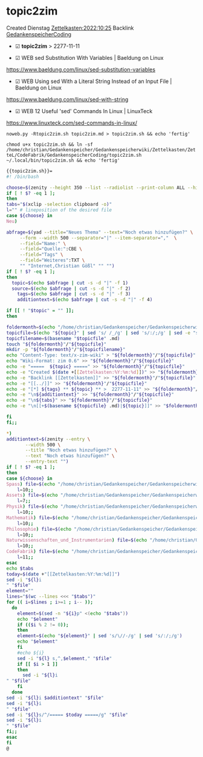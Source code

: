 # topic2zim
Created Dienstag [Zettelkasten:2022:10:25]()
Backlink [GedankenspeicherCoding](../GedankenspeicherCoding.md)

* ☑ **topic2zim**  >  2277-11-11



* ☑ WEB sed Substitution With Variables | Baeldung on Linux 

 <https://www.baeldung.com/linux/sed-substitution-variables>

* ☑ WEB Using sed With a Literal String Instead of an Input File | Baeldung on Linux 

 <https://www.baeldung.com/linux/sed-with-string>

* ☑ WEB 12 Useful 'sed' Commands In Linux | LinuxTeck 

 <https://www.linuxteck.com/sed-commands-in-linux/>

  ``noweb.py -Rtopic2zim.sh topic2zim.md > topic2zim.sh && echo 'fertig'``

``chmod u+x topic2zim.sh && ln -sf /home/christian/Gedankenspeicher/Gedankenspeicherwiki/Zettelkasten/ZetteL/CodeFabrik/GedankenspeicherCoding/topic2zim.sh ~/.local/bin/topic2zim.sh && echo 'fertig'``

```bash
{{topic2zim.sh}}=
#! /bin/bash

choose=$(zenity --height 350 --list --radiolist --print-column ALL --hide-header --column "Checkbox" --column "What" TRUE Neu FALSE Spass FALSE Assets FALSE Physik FALSE Mathematik FALSE Philosophie FALSE Naturwissenschaften_und_Instrumentarien FALSE CodeFabrik)
if [ ! $? -eq 1 ]; 
then
tabs="$(xclip -selection clipboard -o)"
l="" # lineposition of the desired file
case ${choose} in
Neu) 

abfrage=$(yad --title="Neues Thema" --text="Noch etwas hinzufügen?" \
 	 --form --width 500 --separator="|" --item-separator=","  \
 	 --field="Name:" \
 	 --field="Quelle:":CBE \
 	 --field="Tags" \
 	 --field="Weiteres":TXT \
 	 "" "Internet,Christian Gößl" "" "")
if [ ! $? -eq 1 ]; 
then
  topic=$(echo $abfrage | cut -s -d "|" -f 1)
  source=$(echo $abfrage | cut -s -d "|" -f 2)
	tags=$(echo $abfrage | cut -s -d "|" -f 3)
	additiontext=$(echo $abfrage | cut -s -d "|" -f 4)

if [[ ! "$topic" = "" ]]; 
then

foldermonth=$(echo "/home/christian/Gedankenspeicher/Gedankenspeicherwiki/Zettelkasten")
topicfile=$(echo "${topic}" | sed 's/ /_/g' | sed 's/:/;/g' | sed -e "s/'/_/g" | sed 's/\"//g'|  sed 's/&/n/g' | sed 's/|//g' | sed 's/\[/(/g' | sed 's/\]/)/g' | sed 's/@/at/g' | sed 's/¦//g' | sed 's/?/.ß/g').md
topicfilename=$(basename "$topicfile" .md)
touch "${foldermonth}"/"${topicfile}"
mkdir -p "${foldermonth}"/"${topicfilename}"
echo "Content-Type: text/x-zim-wiki" > "${foldermonth}"/"${topicfile}"
echo "Wiki-Format: zim 0.6" >> "${foldermonth}"/"${topicfile}"
echo -e "=====  ${topic} =====" >> "${foldermonth}"/"${topicfile}"
echo -e "Created $(date +[[Zettelkasten:%Y:%m:%d]])" >> "${foldermonth}"/"${topicfile}"
echo -e "Backlink [[Zettelkasten]]" >> "${foldermonth}"/"${topicfile}"
echo -e "[[../]]" >> "${foldermonth}"/"${topicfile}"
echo -e "[*] ${tags} ** ${topic} ** >  2277-11-11" >> "${foldermonth}"/"${topicfile}"
echo -e "\n${additiontext}" >> "${foldermonth}"/"${topicfile}"
echo -e "\n${tabs}" >> "${foldermonth}"/"${topicfile}"
echo -e "\n[[+$(basename ${topicfile} .md)|${topic}]]" >> "$foldermonth".md

fi
fi;;

*)
additiontext=$(zenity --entry \
       --width 500 \
       --title "Noch etwas hinzufügen?" \
       --text "Noch etwas hinzufügen?" \
       --entry-text "")
if [ ! $? -eq 1 ]; 
then
case ${choose} in
Spass) file=$(echo "/home/christian/Gedankenspeicher/Gedankenspeicherwiki/Spaß_Stream.md")
	l=10;;
Assets) file=$(echo "/home/christian/Gedankenspeicher/Gedankenspeicherwiki/Assets.md")
	l=7;;
Physik) file=$(echo "/home/christian/Gedankenspeicher/Gedankenspeicherwiki/Physik.md")
	l=10;;
Mathematik) file=$(echo "/home/christian/Gedankenspeicher/Gedankenspeicherwiki/Mathematik.md")
	l=10;;
Philosophie) file=$(echo "/home/christian/Gedankenspeicher/Gedankenspeicherwiki/Philosophie.md")
	l=10;;
Naturwissenschaften_und_Instrumentarien) file=$(echo "/home/christian/Gedankenspeicher/Gedankenspeicherwiki/Naturwissenschaften_und_Instrumentarien.md")
	l=10;;
CodeFabrik) file=$(echo "/home/christian/Gedankenspeicher/Gedankenspeicherwiki/CodeFabrik.md")
	l=11;;
esac
echo $tabs
today=$(date +"[[Zettelkasten:%Y:%m:%d]]")
sed -i "${l}i
" "$file"
element=""
lines="$(wc --lines <<< "$tabs")"
for (( i=$lines ; i>=1 ; i-- )); 
  do
	element=$(sed -n "${i}p" <(echo "$tabs"))
	echo "$element"
	if (($i % 2 != 0));
	then
	element=$(echo "${element}" | sed 's/\//-/g' | sed 's/:/;/g')
	echo "$element"
	fi
	#echo ${i}
	sed -i "${l} s,^,$element," "$file"
	if [[ $i > 1 ]] 
	then
	  sed -i "${l}i
" "$file"
	fi
  done
sed -i "${l}i $additiontext" "$file"
sed -i "${l}i
" "$file"
sed -i "${l}s/^/===== $today =====/g" "$file"
sed -i "${l}i
" "$file"
fi;;
esac
fi
@
```

